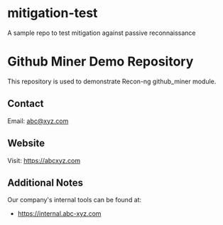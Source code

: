 # mitigation-test
A sample repo to test mitigation against passive reconnaissance

# Github Miner Demo Repository

This repository is used to demonstrate Recon-ng github_miner module.

## Contact
Email: abc@xyz.com

## Website
Visit: https://abcxyz.com

## Additional Notes
Our company's internal tools can be found at:
- https://internal.abc-xyz.com

